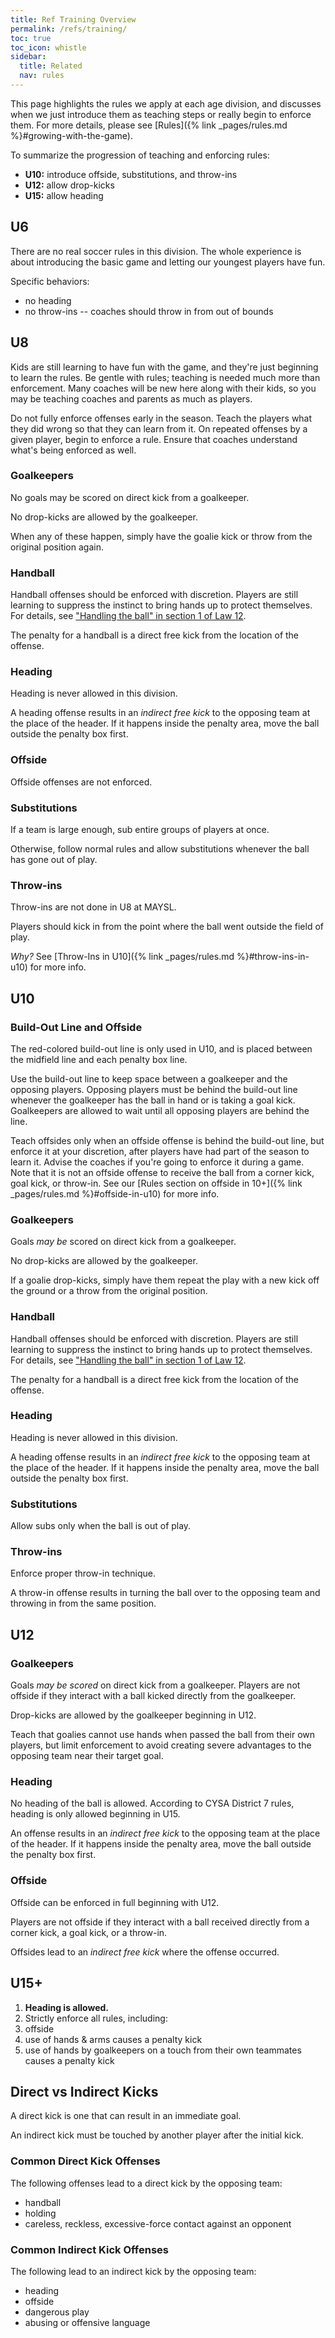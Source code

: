 ```yaml
---
title: Ref Training Overview
permalink: /refs/training/
toc: true
toc_icon: whistle
sidebar:
  title: Related
  nav: rules
---
```


This page highlights the rules we apply at each age division, and discusses when
we just introduce them as teaching steps or really begin to enforce them.
For more details, please see [Rules]({% link _pages/rules.md %}#growing-with-the-game).

To summarize the progression of teaching and enforcing rules:
* **U10:** introduce offside, substitutions, and throw-ins
* **U12:** allow drop-kicks
* **U15:** allow heading


## U6

There are no real soccer rules in this division. The whole experience is
about introducing the basic game and letting our youngest players have fun.

Specific behaviors:
* no heading
* no throw-ins -- coaches should throw in from out of bounds


## U8

Kids are still learning to have fun with the game, and they're just
beginning to learn the rules. Be gentle with rules; teaching is
needed much more than enforcement. Many coaches will be new here
along with their kids, so you may be teaching coaches and parents
as much as players.

Do not fully enforce offenses early in the season. Teach the players
what they did wrong so that they can learn from it. On repeated
offenses by a given player, begin to enforce a rule. Ensure that
coaches understand what's being enforced as well.

### Goalkeepers

No goals may be scored on direct kick from a goalkeeper.

No drop-kicks are allowed by the goalkeeper.

When any of these happen, simply have the goalie kick or throw from the original position again.

### Handball

Handball offenses should be enforced with discretion. Players are still learning to
suppress the instinct to bring hands up to protect themselves. For details, see
["Handling the ball" in section 1 of Law 12](https://www.theifab.com/laws/latest/fouls-and-misconduct/#direct-free-kick).

The penalty for a handball is a direct free kick from the location of the offense.

### Heading

Heading is never allowed in this division.

A heading offense results in an _indirect free kick_ to the opposing
team at the place of the header. If it happens inside the penalty
area, move the ball outside the penalty box first.

### Offside

Offside offenses are not enforced.

### Substitutions

If a team is large enough, sub entire groups of players at once.

Otherwise, follow normal rules and allow substitutions whenever the
ball has gone out of play.

### Throw-ins

Throw-ins are not done in U8 at MAYSL. 

Players should kick in from the point where the ball went outside
the field of play.

_Why?_ See [Throw-Ins in U10]({% link _pages/rules.md %}#throw-ins-in-u10) for more info.


## U10

### Build-Out Line and Offside

The red-colored build-out line is only used in U10, and is placed
between the midfield line and each penalty box line.

Use the build-out line to keep space between a goalkeeper and the
opposing players.  Opposing players must be behind the build-out
line whenever the goalkeeper has the ball in hand or is taking a
goal kick. Goalkeepers are allowed to wait until all opposing players
are behind the line.

Teach offsides only when an offside offense is behind the build-out
line, but enforce it at your discretion, after players have had
part of the season to learn it.  Advise the coaches if you're going
to enforce it during a game.  Note that it is not an offside offense
to receive the ball from a corner kick, goal kick, or throw-in. See
our [Rules section on offside in 10+]({% link _pages/rules.md
%}#offside-in-u10) for more info.

### Goalkeepers

Goals _may be_ scored on direct kick from a goalkeeper.

No drop-kicks are allowed by the goalkeeper.

If a goalie drop-kicks, simply have them repeat the play with a new kick off the
ground or a throw from the original position.


### Handball

Handball offenses should be enforced with discretion. Players are still learning to
suppress the instinct to bring hands up to protect themselves. For details, see
["Handling the ball" in section 1 of Law 12](https://www.theifab.com/laws/latest/fouls-and-misconduct/#direct-free-kick).

The penalty for a handball is a direct free kick from the location of the offense.

### Heading

Heading is never allowed in this division.

A heading offense results in an _indirect free kick_ to the opposing
team at the place of the header. If it happens inside the penalty
area, move the ball outside the penalty box first.

### Substitutions

Allow subs only when the ball is out of play.

### Throw-ins

Enforce proper throw-in technique.

A throw-in offense results in turning the ball over to the opposing team
and throwing in from the same position.


## U12

### Goalkeepers

Goals _may be scored_ on direct kick from a goalkeeper.
Players are not offside if they interact with a ball kicked directly
from the goalkeeper.

Drop-kicks are allowed by the goalkeeper beginning in U12.

Teach that goalies cannot use hands when passed the ball from their own players,
but limit enforcement to avoid creating severe advantages to the opposing team
near their target goal.

### Heading

No heading of the ball is allowed. According to CYSA District 7 rules, heading is
only allowed beginning in U15.

An offense results in an _indirect free kick_ to the opposing team at the
place of the header. If it happens inside the penalty area, move the ball
outside the penalty box first.

### Offside

Offside can be enforced in full beginning with U12.

Players are not offside if they interact with a ball received directly
from a corner kick, a goal kick, or a throw-in.

Offsides lead to an _indirect free kick_ where the offense occurred.


## U15+

1. **Heading is allowed.**
2. Strictly enforce all rules, including:
  1. offside
  2. use of hands & arms causes a penalty kick
  3. use of hands by goalkeepers on a touch from their own teammates causes a penalty kick


## Direct vs Indirect Kicks

A direct kick is one that can result in an immediate goal.

An indirect kick must be touched by another player after the initial kick.

### Common Direct Kick Offenses

The following offenses lead to a direct kick by the opposing team:
- handball
- holding
- careless, reckless, excessive-force contact against an opponent

### Common Indirect Kick Offenses

The following lead to an indirect kick by the opposing team:
- heading
- offside
- dangerous play
- abusing or offensive language
